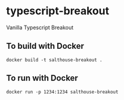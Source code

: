 # typescript-breakout
Vanilla Typescript Breakout

## To build with Docker
`docker build -t salthouse-breakout .`

## To run with Docker
`docker run -p 1234:1234 salthouse-breakout`
